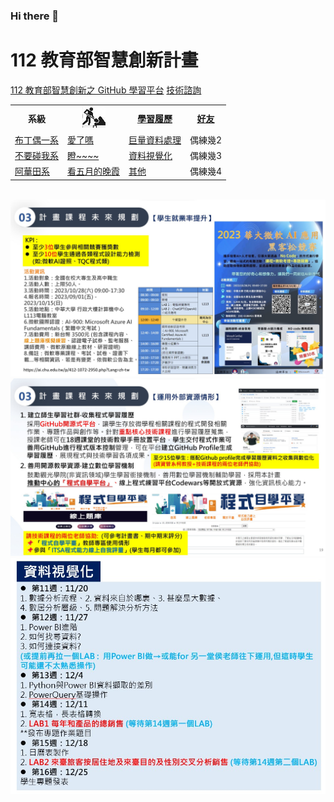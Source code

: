 ### Hi there 👋

# 112 教育部智慧創新計畫
<a href="http://140.126.146.12:9090/GitHub2023/">112 教育部智慧創新之 GitHub 學習平台</a>&nbsp;<a
href="https://chat.openai.com/auth/login">技術諮詢</a>
<table>
 <tr>
 <th>系級</th>
 <th><img src="working.jpeg"></th>
 <th><a href="">學習履歷</a></th>
 <th><a href="https://chat.openai.com/">好友</a></th>
 </tr>
 <tr>
 <td><a href="[https://hm.chu.edu.tw/index.php?Lang=zh-tw](https://icook.tw/recipes/407905)">布丁偶一系</a></td>
 <td><a href="[https://www.youtube.com/watch?v=dK9rBfbUETw](https://www.youtube.com/watch?v=BDfL-CNzcuY)">愛了嗎</a></td>
 <td><a href="">巨量資料處理</a></td>
 <td>偶練幾2</td>
 </tr>
 <tr>
 <td><a href="https://lm.chu.edu.tw/index.php?Lang=zh-tw">不要碰我系</a></td>
 <td><a href="https://lm.chu.edu.tw/p/412-1040-117.php?Lang=zh-tw">瞪~~~~</a></td>
 <td><a href="">資料視覺化</a></td>
 <td>偶練幾3</td>
 </tr>

 <tr>
 <td><a href="https://mice.chu.edu.tw/index.php?Lang=zh-tw">阿華田系</a></td>
 <td><a href="https://mice.chu.edu.tw/p/412-1041-112.php?Lang=zh-tw">看五月的晚霞</a></td>
 <td><a href="">其他</a></td>
 <td>偶練幾4</td>
 </tr>
</table><br>
<img src="II_1.jpg"></img>
<img src="II_2.jpg"></img>
<img src="II_3.jpg" style="display:block; margin:auto;" ></img>
